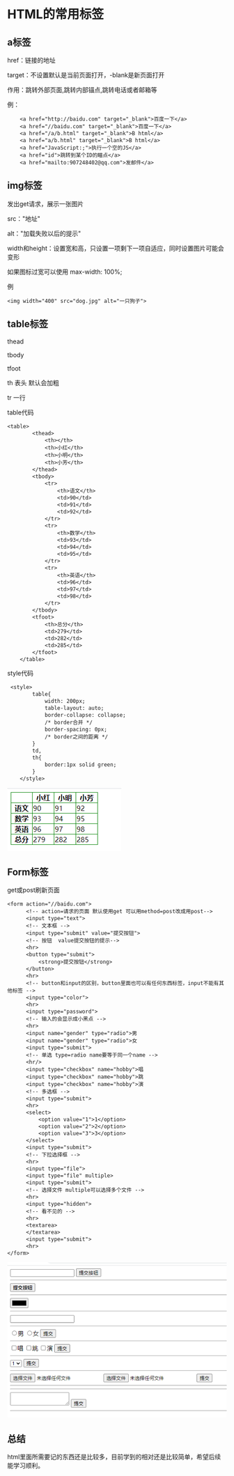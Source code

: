 # HTML的常用标签
## a标签
href：链接的地址

target：不设置默认是当前页面打开，-blank是新页面打开

作用：跳转外部页面,跳转内部锚点,跳转电话或者邮箱等  

例：
``` <a href="https://baidu.com" target="_blank">百度一下</a>
    <a href="http://baidu.com" target="_blank">百度一下</a>
    <a href="//baidu.com" target="_blank">百度一下</a>
    <a href="/a/b.html" target="_blank">B html</a>
    <a href="a/b.html" target="_blank">B html</a>
    <a href="JavaScript:;">执行一个空的JS</a>
    <a href="id">跳转到某个ID的瞄点</a>
    <a href="mailto:907248402@qq.com">发邮件</a>
```
## img标签
发出get请求，展示一张图片

src："地址"

alt："加载失败以后的提示"

width和height：设置宽和高，只设置一项剩下一项自适应，同时设置图片可能会变形

如果图标过宽可以使用 max-width: 100%;

例
```
<img width="400" src="dog.jpg" alt="一只狗子">
```

## table标签
thead

tbody

tfoot

th 表头  默认会加粗

tr 一行

table代码
```
<table>
        <thead>
            <th></th>
            <th>小红</th>
            <th>小明</th>
            <th>小芳</th>
        </thead>
        <tbody>
            <tr>
                <th>语文</th>
                <td>90</td>
                <td>91</td>
                <td>92</td>
            </tr>
            <tr>
                <th>数学</th>
                <td>93</td>
                <td>94</td>
                <td>95</td>
            </tr>
            <tr>
                <th>英语</th>
                <td>96</td>
                <td>97</td>
                <td>98</td>
            </tr>
        </tbody>
        <tfoot>
            <th>总分</th>
            <td>279</td>
            <td>282</td>
            <td>285</td>
        </tfoot>
    </table>
```
style代码
```
 <style>
        table{
            width: 200px;
            table-layout: auto;
            border-collapse: collapse;
            /* border合并 */
            border-spacing: 0px;
            /* border之间的距离 */
        }
        td,
        th{
            border:1px solid green;
        }
    </style>
```

![效果图](table.png)
## Form标签
get或post刷新页面
```
<form action="//baidu.com">
      <!-- action=请求的页面 默认使用get 可以用method=post改成用post-->
      <input type="text">
      <!-- 文本框 -->
      <input type="submit" value="提交按钮">
      <!-- 按钮  value提交按钮的提示-->
      <hr>
      <button type="submit">
          <strong>提交按钮</strong>
      </button>
      <hr>
      <!-- button和input的区别，button里面也可以有任何东西标签，input不能有其他标签 -->
      <input type="color">
      <hr>
      <input type="password">
      <!-- 输入的会显示成小黑点 -->
      <hr>
      <input name="gender" type="radio">男
      <input name="gender" type="radio">女
      <input type="submit">
      <!-- 单选 type=radio name要等于同一个name -->
      <hr/>
      <input type="checkbox" name="hobby">唱
      <input type="checkbox" name="hobby">跳
      <input type="checkbox" name="hobby">演
      <!-- 多选框 -->
      <input type="submit">
      <hr>
      <select>
          <option value="1">1</option>
          <option value="2">2</option>
          <option value="3">3</option>
      </select>
      <input type="submit">
      <!-- 下拉选择框 -->
      <hr>
      <input type="file">
      <input type="file" multiple> 
      <input type="submit">
      <!-- 选择文件 multiple可以选择多个文件 -->
      <hr>
      <input type="hidden">
      <!-- 看不见的 -->
      <hr>
      <textarea>
      </textarea>
      <input type="submit">
      <hr>
</form>
```

![效果图](form.png)

## 总结
html里面所需要记的东西还是比较多，目前学到的相对还是比较简单，希望后续能学习顺利。

